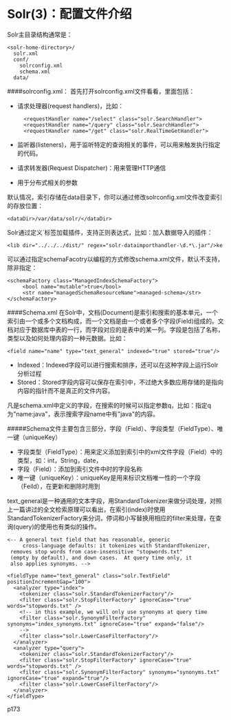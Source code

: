 Solr(3)：配置文件介绍
=======================
Solr主目录结构通常是：  

    <solr-home-directory>/
      solr.xml
      conf/
        solrconfig.xml
        schema.xml
      data/

####solrconfig.xml：
首先打开solrconfig.xml文件看看，里面包括： 

* 请求处理器(request handlers)，比如：  

        <requestHandler name="/select" class="solr.SearchHandler">
        <requestHandler name="/query" class="solr.SearchHandler">
        <requestHandler name="/get" class="solr.RealTimeGetHandler">
* 监听器(listeners)，用于监听特定的查询相关的事件，可以用来触发执行指定的代码。
* 请求转发器(Request Dispatcher)：用来管理HTTP通信
* 用于分布式相关的参数

默认情况，索引存储在data目录下，你可以通过修改solrconfig.xml文件改变索引的存放位置：  

    <dataDir>/var/data/solr/</dataDir>  
Solr通过定义`<lib/>标签加载插件，支持正则表达式，比如：加入数据导入的插件：  

    <lib dir="../../../dist/" regex="solr-dataimporthandler-\d.*\.jar"/>ke
可以通过指定schemaFacotry以编程的方式修改schema.xml文件，默认不支持，除非指定：  

    <schemaFactory class="ManagedIndexSchemaFactory">
         <bool name="mutable">true</bool>
         <str name="managedSchemaResourceName">managed-schema</str>
    </schemaFactory>

####Schema.xml
在Solr中，文档(Document)是索引和搜索的基本单元，一个索引由一个或多个文档构成，而一个文档是由一个或者多个字段(Field)组成的。文档对应于数据库中表的一行，而字段对应的是表中的某一列。字段是包括了名称，类型以及如何处理内容的一种元数据。比如：   

    <field name="name" type="text_general" indexed="true" stored="true"/>

* Indexed：Indexed字段可以进行搜索和排序，还可以在这种字段上运行Solr分析过程
* Stored：Stored字段内容可以保存在索引中，不过绝大多数应用存储的是指向内容的指针而不是真正的文件内容。

凡是schema.xml中定义的字段，在搜索的时候可以指定参数q，比如：指定q为"name:java"，表示搜索字段name中有"java"的内容。

#####Schema文件主要包含三部分，字段（Field）、字段类型（FieldType）、唯一键（uniqueKey）  

* 字段类型（FieldType）：用来定义添加到索引中的xml文件字段（Field）中的类型，如：int，String，date，
* 字段（Field）：添加到索引文件中时的字段名称
* 唯一键（uniqueKey）：uniqueKey是用来标识文档唯一性的一个字段（Feild），在更新和删除时用到  

text_general是一种通用的文本字段，用StandardTokenizer来做分词处理，对照上一篇讲过的全文检索原理可以看出，在索引(index)时使用StandardTokenizerFactory来分词，停词和小写替换用相应的filter来处理，在查询(query)的使用也有类似的操作。

    <-- A general text field that has reasonable, generic
         cross-language defaults: it tokenizes with StandardTokenizer,
	 removes stop words from case-insensitive "stopwords.txt"
	 (empty by default), and down cases.  At query time only, it
	 also applies synonyms. -->

    <fieldType name="text_general" class="solr.TextField" positionIncrementGap="100">
      <analyzer type="index">
        <tokenizer class="solr.StandardTokenizerFactory"/>
        <filter class="solr.StopFilterFactory" ignoreCase="true" words="stopwords.txt" />
        <!-- in this example, we will only use synonyms at query time
        <filter class="solr.SynonymFilterFactory" synonyms="index_synonyms.txt" ignoreCase="true" expand="false"/>
        -->
        <filter class="solr.LowerCaseFilterFactory"/>
      </analyzer>
      <analyzer type="query">
        <tokenizer class="solr.StandardTokenizerFactory"/>
        <filter class="solr.StopFilterFactory" ignoreCase="true" words="stopwords.txt" />
        <filter class="solr.SynonymFilterFactory" synonyms="synonyms.txt" ignoreCase="true" expand="true"/>
        <filter class="solr.LowerCaseFilterFactory"/>
      </analyzer>
    </fieldType>

p173
